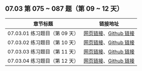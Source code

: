 ## 07.03 第 075 ~ 087 题（第 09 ~ 12 天）

| 章节标题                               | 链接地址                                                     |
| -------------------------------------- | ------------------------------------------------------------ |
| 07.03.01 练习题目（第 09 天） | [网页链接](https://datawhalechina.github.io/leetcode-notes/#/ch07/07.03/07.03.01-Exercises)、[Github 链接](https://github.com/datawhalechina/leetcode-notes/blob/main/docs/ch07/07.03/07.03.01-Exercises.md) |
| 07.03.02 练习题目（第 10 天） | [网页链接](https://datawhalechina.github.io/leetcode-notes/#/ch07/07.03/07.03.02-Exercises)、[Github 链接](https://github.com/datawhalechina/leetcode-notes/blob/main/docs/ch07/07.03/07.03.02-Exercises.md) |
| 07.03.03 练习题目（第 11 天） | [网页链接](https://datawhalechina.github.io/leetcode-notes/#/ch07/07.03/07.03.03-Exercises)、[Github 链接](https://github.com/datawhalechina/leetcode-notes/blob/main/docs/ch07/07.03/07.03.03-Exercises.md) |
| 07.03.04 练习题目（第 12 天） | [网页链接](https://datawhalechina.github.io/leetcode-notes/#/ch07/07.03/07.03.04-Exercises)、[Github 链接](https://github.com/datawhalechina/leetcode-notes/blob/main/docs/ch07/07.03/07.03.04-Exercises.md) |
